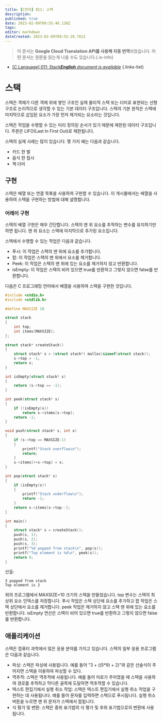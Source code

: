 ```yaml
---
title: [C언어] 011: 스택
description: 
published: true
date: 2023-02-09T09:55:46.138Z
tags: 
editor: markdown
dateCreated: 2023-02-09T09:55:39.781Z
---
```


> 이 문서는 **Google Cloud Translation API를 사용해 자동 번역**되었습니다.
어떤 문서는 원문을 읽는게 나을 수도 있습니다.{.is-info}



- [[C Language] 011: Stack***English** document is available*](/en/Knowledge-base/Algorithm/c-language-011-stack)
{.links-list}


# 스택

스택은 객체가 다른 객체 위에 쌓인 구조인 실제 물리적 스택 또는 더미로 표현되는 선형 구조로 논리적으로 생각할 수 있는 기본 데이터 구조입니다. 스택의 기본 원칙은 스택에 마지막으로 삽입된 요소가 가장 먼저 제거되는 요소라는 것입니다.

스택은 작업을 수행할 수 있는 미리 정의된 순서가 있기 때문에 제한된 데이터 구조입니다. 주문은 LIFO(Last In First Out)로 제한됩니다.

스택의 실제 사례는 많이 있습니다. 몇 가지 예는 다음과 같습니다.

- 카드 한 벌
- 음식 한 접시
- 책 더미

## 구현

스택은 배열 또는 연결 목록을 사용하여 구현할 수 있습니다. 이 게시물에서는 배열을 사용하여 스택을 구현하는 방법에 대해 설명합니다.

### 어레이 구현

스택의 배열 구현은 매우 간단합니다. 스택의 맨 위 요소를 추적하는 변수를 유지하기만 하면 됩니다. 맨 위 요소는 스택에 마지막으로 추가된 요소입니다.

스택에서 수행할 수 있는 작업은 다음과 같습니다.

- 푸시: 이 작업은 스택의 맨 위에 요소를 추가합니다.
- 팝: 이 작업은 스택의 맨 위에서 요소를 제거합니다.
- Peek: 이 작업은 스택의 맨 위에 있는 요소를 제거하지 않고 반환합니다.
- isEmpty: 이 작업은 스택이 비어 있으면 true를 반환하고 그렇지 않으면 false를 반환합니다.

다음은 C 프로그래밍 언어에서 배열을 사용하여 스택을 구현한 것입니다.

```c
#include <stdio.h>
#include <stdlib.h>
 
#define MAXSIZE 10
 
struct stack
{
    int top;
    int items[MAXSIZE];
};
 
struct stack* createStack()
{
    struct stack* s = (struct stack*) malloc(sizeof(struct stack));
    s->top = -1;
    return s;
}
 
int isEmpty(struct stack* s)
{
    return (s->top == -1);
}
 
int peek(struct stack* s)
{
    if (!isEmpty(s))
        return s->items[s->top];
    return -1;
}
 
void push(struct stack* s, int x)
{
    if (s->top == MAXSIZE-1)
    {
        printf("Stack overflow\n");
        return;
    }
    s->items[++s->top] = x;
}
 
int pop(struct stack* s)
{
    if (isEmpty(s))
    {
        printf("Stack underflow\n");
        return -1;
    }
    return s->items[s->top--];
}
 
int main()
{
    struct stack* s = createStack();
    push(s, 1);
    push(s, 2);
    push(s, 3);
    printf("%d popped from stack\n", pop(s));
    printf("Top element is %d\n", peek(s));
    return 0;
}
```

산출:

```
3 popped from stack
Top element is 2
```

위의 프로그램에서 MAXSIZE=10 크기의 스택을 만들었습니다. top 변수는 스택의 최상위 요소 인덱스를 저장합니다. 푸시 작업은 스택 상단에 요소를 추가하고 팝 작업은 스택 상단에서 요소를 제거합니다. peek 작업은 제거하지 않고 스택 맨 위에 있는 요소를 반환합니다. isEmpty 연산은 스택이 비어 있으면 true를 반환하고 그렇지 않으면 false를 반환합니다.

## 애플리케이션

스택은 컴퓨터 과학에서 많은 응용 분야를 가지고 있습니다. 스택의 일부 응용 프로그램은 다음과 같습니다.

- 파싱: 스택은 파싱에 사용됩니다. 예를 들어 "3 + ((5*9) + 2)"와 같은 산술식이 주어지면 스택을 이용하여 파싱할 수 있다.
- 역추적: 스택은 역추적에 사용됩니다. 예를 들어 미로가 주어졌을 때 스택을 사용하여 경로를 추적하고 막다른 골목에 도달하면 역추적할 수 있습니다.
- 텍스트 편집기에서 실행 취소 작업: 스택은 텍스트 편집기에서 실행 취소 작업을 구현하는 데 사용됩니다. 예를 들어 문자를 입력하면 스택으로 푸시됩니다. 실행 취소 버튼을 누르면 맨 위 문자가 스택에서 팝됩니다.
- 식 평가 및 변환: 스택은 중위 표기법의 식 평가 및 후위 표기법으로의 변환에 사용됩니다.
